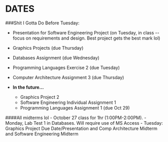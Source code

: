 DATES
=====

###Shit I Gotta Do Before Tuesday:

- Presentation for Software Engineering Project (on Tuesday, in class --  focus on requirements and design. Best project gets the best mark lol)
- Graphics Projects (due Thursday)
- Databases Assignment (due Wednesday)
- Programming Languages Exercise 2 (due Tuesday)
- Computer Architecture Assignment 3 (due Thursday)

- **In the future...**
    - Graphics Project 2
    - Software Engineering Individual Assignment 1
    - Programming Languages Assignment 1 (due Oct 29)

####All midterms lol
    - October 27 class for 1hr (1:00PM-2:00PM).
    - Monday, Lab Test 1 in Databases. Will require use of MS Access
    - Tuesday: Graphics Project Due Date/Presentation and Comp Architecture Midterm and Software Engineering Midterm
